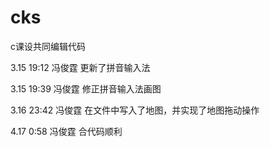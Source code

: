 # cks
c课设共同编辑代码

3.15 19:12 冯俊霆
更新了拼音输入法

3.15 19:39 冯俊霆
修正拼音输入法画图

3.16 23:42 冯俊霆
在文件中写入了地图，并实现了地图拖动操作

4.17 0:58 冯俊霆
合代码顺利
